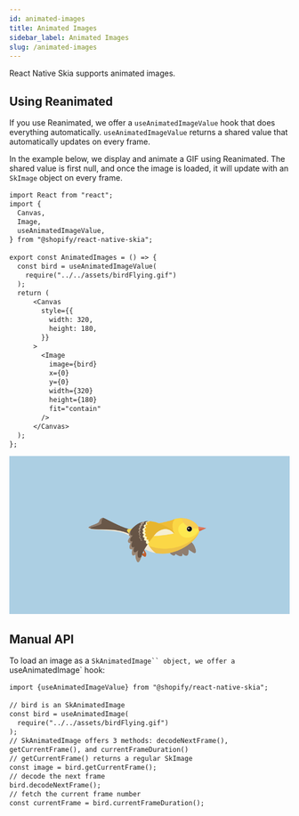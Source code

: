 ```yaml
---
id: animated-images
title: Animated Images
sidebar_label: Animated Images
slug: /animated-images
---
```


React Native Skia supports animated images.

## Using Reanimated

If you use Reanimated, we offer a `useAnimatedImageValue` hook that does everything automatically. `useAnimatedImageValue` returns a shared value that automatically updates on every frame.

In the example below, we display and animate a GIF using Reanimated. The shared value is first null, and once the image is loaded, it will update with an `SkImage` object on every frame.

```tsx twoslash
import React from "react";
import {
  Canvas,
  Image,
  useAnimatedImageValue,
} from "@shopify/react-native-skia";

export const AnimatedImages = () => {
  const bird = useAnimatedImageValue(
    require("../../assets/birdFlying.gif")
  );
  return (
      <Canvas
        style={{
          width: 320,
          height: 180,
        }}
      >
        <Image
          image={bird}
          x={0}
          y={0}
          width={320}
          height={180}
          fit="contain"
        />
      </Canvas>
  );
};

```

![bird](assets/bird.gif)

## Manual API

To load an image as a `SkAnimatedImage`` object, we offer a `useAnimatedImage` hook:

```tsx twoslash
import {useAnimatedImageValue} from "@shopify/react-native-skia";

// bird is an SkAnimatedImage
const bird = useAnimatedImage(
  require("../../assets/birdFlying.gif")
);
// SkAnimatedImage offers 3 methods: decodeNextFrame(), getCurrentFrame(), and currentFrameDuration()
// getCurrentFrame() returns a regular SkImage
const image = bird.getCurrentFrame();
// decode the next frame
bird.decodeNextFrame();
// fetch the current frame number
const currentFrame = bird.currentFrameDuration();
```